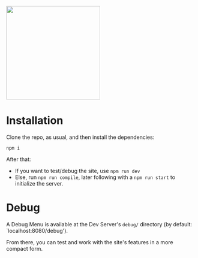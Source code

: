 <a href="url"><img src="https://github.com/ryeenii/t80sz/raw/main/src/assets/readme/modernbobby.png" align="center" width="250" ></a>
# Installation
Clone the repo, as usual, and then install the dependencies:
```
npm i
```

After that:
- If you want to test/debug the site, use `npm run dev`
- Else, run `npm run compile`, later following with a `npm run start` to initialize the server.

# Debug
A Debug Menu is available at the Dev Server's `debug/` directory (by default: `localhost:8080/debug').

From there, you can test and work with the site's features in a more compact form.
